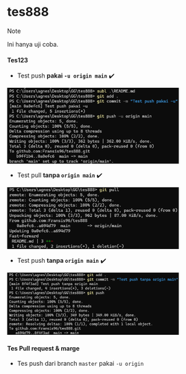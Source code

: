 # tes888

> [!Note]
> Ini hanya uji coba.


#### Tes123 

- Test push **pakai ``-u origin main``**  ✔️  
<img src="img/1.png" alt="gambar1" width="400px">

- Test pull **tanpa ``origin main``**  ✔️  
<img src="img/2.png" alt="gambar1" width="400px"> 

- Test push **tanpa ``origin main``**  ✔️  
<img src="img/3.png" alt="gambar1" width="400px">  

#### Tes Pull request & marge  

- Tes push dari branch ``master`` pakai ``-u origin``  